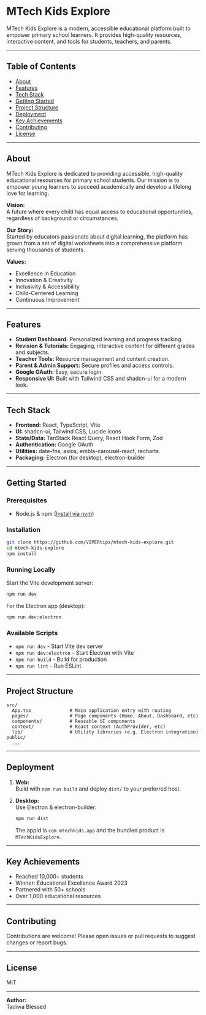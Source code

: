 # MTech Kids Explore

MTech Kids Explore is a modern, accessible educational platform built to empower primary school learners. It provides high-quality resources, interactive content, and tools for students, teachers, and parents.

---

## Table of Contents

- [About](#about)
- [Features](#features)
- [Tech Stack](#tech-stack)
- [Getting Started](#getting-started)
- [Project Structure](#project-structure)
- [Deployment](#deployment)
- [Key Achievements](#key-achievements)
- [Contributing](#contributing)
- [License](#license)

---

## About

MTech Kids Explore is dedicated to providing accessible, high-quality educational resources for primary school students. Our mission is to empower young learners to succeed academically and develop a lifelong love for learning.

**Vision:**  
A future where every child has equal access to educational opportunities, regardless of background or circumstances.

**Our Story:**  
Started by educators passionate about digital learning, the platform has grown from a set of digital worksheets into a comprehensive platform serving thousands of students.

**Values:**
- Excellence in Education
- Innovation & Creativity
- Inclusivity & Accessibility
- Child-Centered Learning
- Continuous Improvement

---

## Features

- **Student Dashboard:** Personalized learning and progress tracking.
- **Revision & Tutorials:** Engaging, interactive content for different grades and subjects.
- **Teacher Tools:** Resource management and content creation.
- **Parent & Admin Support:** Secure profiles and access controls.
- **Google OAuth:** Easy, secure login.
- **Responsive UI:** Built with Tailwind CSS and shadcn-ui for a modern look.

---

## Tech Stack

- **Frontend:** React, TypeScript, Vite
- **UI:** shadcn-ui, Tailwind CSS, Lucide icons
- **State/Data:** TanStack React Query, React Hook Form, Zod
- **Authentication:** Google OAuth
- **Utilities:** date-fns, axios, embla-carousel-react, recharts
- **Packaging:** Electron (for desktop), electron-builder

---

## Getting Started

### Prerequisites

- Node.js & npm ([Install via nvm](https://github.com/nvm-sh/nvm#installing-and-updating))

### Installation

```sh
git clone https://github.com/VIPERtips/mtech-kids-explore.git
cd mtech-kids-explore
npm install
```

### Running Locally

Start the Vite development server:

```sh
npm run dev
```

For the Electron app (desktop):

```sh
npm run dev:electron
```

### Available Scripts

- `npm run dev` - Start Vite dev server
- `npm run dev:electron` - Start Electron with Vite
- `npm run build` - Build for production
- `npm run lint` - Run ESLint

---

## Project Structure

```
src/
  App.tsx              # Main application entry with routing
  pages/               # Page components (Home, About, Dashboard, etc)
  components/          # Reusable UI components
  context/             # React context (AuthProvider, etc)
  lib/                 # Utility libraries (e.g. Electron integration)
public/
  ...
```

---

## Deployment

1. **Web:**  
   Build with `npm run build` and deploy `dist/` to your preferred host.

2. **Desktop:**  
   Use Electron & electron-builder:  
   ```sh
   npm run dist
   ```
   The appId is `com.mtechkids.app` and the bundled product is `MTechKidsExplore`.

---

## Key Achievements

- Reached 10,000+ students
- Winner: Educational Excellence Award 2023
- Partnered with 50+ schools
- Over 1,000 educational resources

---

## Contributing

Contributions are welcome! Please open issues or pull requests to suggest changes or report bugs.

---

## License

MIT

---

**Author:**  
Tadiwa Blessed  
